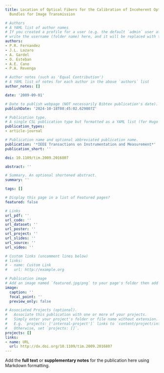 ```yaml
---
title: Location of Optical Fibers for the Calibration of Incoherent Optical Fiber
  Bundles for Image Transmission

# Authors
# A YAML list of author names
# If you created a profile for a user (e.g. the default `admin` user at `content/authors/admin/`), 
# write the username (folder name) here, and it will be replaced with their full name and linked to their profile.
authors:
- P.R. Fernandez
- J.L. Lazaro
- A. Gardel
- O. Esteban
- A.E. Cano
- P.A. Revenga

# Author notes (such as 'Equal Contribution')
# A YAML list of notes for each author in the above `authors` list
author_notes: []

date: '2009-09-01'

# Date to publish webpage (NOT necessarily Bibtex publication's date).
publishDate: '2024-10-18T08:45:02.629807Z'

# Publication type.
# A single CSL publication type but formatted as a YAML list (for Hugo requirements).
publication_types:
- article-journal

# Publication name and optional abbreviated publication name.
publication: '*IEEE Transactions on Instrumentation and Measurement*'
publication_short: ''

doi: 10.1109/tim.2009.2016807

abstract: ''

# Summary. An optional shortened abstract.
summary: ''

tags: []

# Display this page in a list of Featured pages?
featured: false

# Links
url_pdf: ''
url_code: ''
url_dataset: ''
url_poster: ''
url_project: ''
url_slides: ''
url_source: ''
url_video: ''

# Custom links (uncomment lines below)
# links:
# - name: Custom Link
#   url: http://example.org

# Publication image
# Add an image named `featured.jpg/png` to your page's folder then add a caption below.
image:
  caption: ''
  focal_point: ''
  preview_only: false

# Associated Projects (optional).
#   Associate this publication with one or more of your projects.
#   Simply enter your project's folder or file name without extension.
#   E.g. `projects: ['internal-project']` links to `content/project/internal-project/index.md`.
#   Otherwise, set `projects: []`.
projects: []
links:
- name: URL
  url: http://dx.doi.org/10.1109/tim.2009.2016807
---
```


Add the **full text** or **supplementary notes** for the publication here using Markdown formatting.
